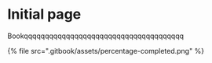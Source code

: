 # Initial page

Bookqqqqqqqqqqqqqqqqqqqqqqqqqqqqqqqqqqqqqq

{% file src=".gitbook/assets/percentage-completed.png" %}

